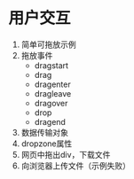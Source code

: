 # 用户交互

1. 简单可拖放示例
2. 拖放事件
	* dragstart
	* drag
	* dragenter
	* dragleave
	* dragover
	* drop
	* dragend
3. 数据传输对象
4. dropzone属性
5. 网页中拖出div，下载文件
6. 向浏览器上传文件（示例失败）